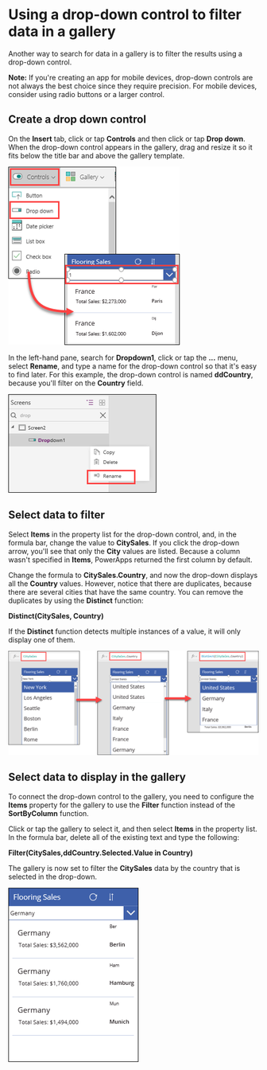 <properties
   pageTitle="Filter a gallery using a drop-down control | Microsoft PowerApps"
   description="Quickly filter for data in a gallery using a drop down control"
   services=""
   suite="powerapps"
   documentationCenter="na"
   authors="v-subohe"
   manager="anneta"
   editor=""
   tags=""/>

<tags
   ms.service="powerapps"
   ms.devlang="na"
   ms.topic="get-started-article"
   ms.tgt_pltfrm="na"
   ms.workload="na"
   ms.date="05/30/2017"
   ms.author="v-subohe"/>

# Using a drop-down control to filter data in a gallery
Another way to search for data in a gallery is to filter the results using a drop-down control. 

**Note:** If you're creating an app for mobile devices, drop-down controls are not always the best choice since they require precision. For mobile devices, consider using radio buttons or a larger control.

## Create a drop down control
On the **Insert** tab, click or tap **Controls** and then click or tap **Drop down**. When the drop-down control appears in the gallery, drag and resize it so it fits below the title bar and above the gallery template.

   ![Insert drop-down control](./media/learning-filter-gallery-dropdown/insert-control-dropdown.png)

In the left-hand pane, search for **Dropdown1**, click or tap the **...** menu, select **Rename**, and type a name for the drop-down control so that it's easy to find later. For this example, the drop-down control is named **ddCountry**, because you'll filter on the **Country** field. 

   ![Rename drop-down control](./media/learning-filter-gallery-dropdown/rename-control.png)

## Select data to filter
Select **Items** in the property list for the drop-down control, and, in the formula bar, change the value to **CitySales**. If you click the drop-down arrow, you'll see that only the **City** values are listed. Because a column wasn't specified in **Items**, PowerApps returned the first column by default. 

Change the formula to **CitySales.Country**, and now the drop-down displays all the **Country** values. However, notice that there are duplicates, because there are several cities that have the same country. You can remove the duplicates by using the **Distinct** function:

**Distinct(CitySales, Country)**

If the **Distinct** function detects multiple instances of a value, it will only display one of them. 

![Distinct function](./media/learning-filter-gallery-dropdown/distinct.png)

## Select data to display in the gallery

To connect the drop-down control to the gallery, you need to configure the **Items** property for the gallery to use the **Filter** function instead of the **SortByColumn** function. 

Click or tap the gallery to select it, and then select **Items** in the property list. In the formula bar, delete all of the existing text and type the following:

**Filter(CitySales,ddCountry.Selected.Value in Country)**

The gallery is now set to filter the **CitySales** data by the country that is selected in the drop-down.

![Distinct function](./media/learning-filter-gallery-dropdown/filtered-gallery.png)